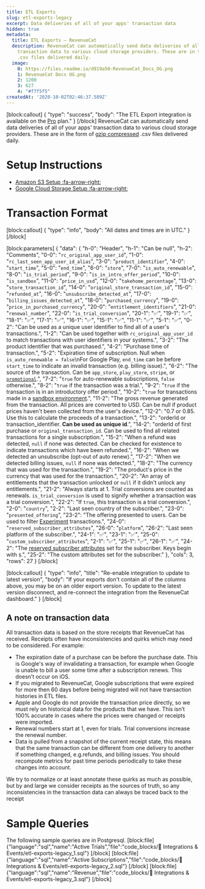 ```yaml
---
title: ETL Exports
slug: etl-exports-legacy
excerpt: Data deliveries of all of your apps' transaction data
hidden: true
metadata:
  title: ETL Exports – RevenueCat
  description: RevenueCat can automatically send data deliveries of all of your apps'
    transaction data to various cloud storage providers. These are in the form of
    .csv files delivered daily.
  image:
    0: https://files.readme.io/d919a50-RevenueCat_Docs_OG.png
    1: RevenueCat Docs OG.png
    2: 1200
    3: 627
    4: "#f7f5f5"
createdAt: '2020-10-02T02:46:37.589Z'
---
```

[block:callout]
{
  "type": "success",
  "body": "The ETL Export integration is available on the [Pro](https://www.revenuecat.com/pricing) plan."
}
[/block]
RevenueCat can automatically send data deliveries of all of your apps' transaction data to various cloud storage providers. These are in the form of [gzip compressed](https://en.wikipedia.org/wiki/Gzip) .csv files delivered daily.

# Setup Instructions

* [Amazon S3 Setup :fa-arrow-right:](doc:etl-s3)
* [Google Cloud Storage Setup :fa-arrow-right:](doc:etl-gcp)

# Transaction Format
[block:callout]
{
  "type": "info",
  "body": "All dates and times are in UTC."
}
[/block]

[block:parameters]
{
  "data": {
    "h-0": "Header",
    "h-1": "Can be null",
    "h-2": "Comments",
    "0-0": "`rc_original_app_user_id`",
    "1-0": "`rc_last_seen_app_user_id_alias`",
    "3-0": "`product_identifier`",
    "4-0": "`start_time`",
    "5-0": "`end_time`",
    "6-0": "`store`",
    "7-0": "`is_auto_renewable`",
    "8-0": "`is_trial_period`",
    "9-0": "`is_in_intro_offer_period`",
    "10-0": "`is_sandbox`",
    "11-0": "`price_in_usd`",
    "12-0": "`takehome_percentage`",
    "13-0": "`store_transaction_id`",
    "14-0": "`original_store_transaction_id`",
    "15-0": "`refunded_at`",
    "16-0": "`unsubscribe_detected_at`",
    "17-0": "`billing_issues_detected_at`",
    "18-0": "`purchased_currency`",
    "19-0": "`price_in_purchased_currency`",
    "20-0": "`entitlement_identifiers`",
    "21-0": "`renewal_number`",
    "22-0": "`is_trial_conversion`",
    "20-1": "✅",
    "19-1": "✅",
    "18-1": "✅",
    "17-1": "✅",
    "16-1": "✅",
    "15-1": "✅",
    "11-1": "✅",
    "5-1": "✅",
    "0-2": "Can be used as a unique user identifier to find all of a user's transactions.",
    "1-2": "Can be used together with `rc_original_app_user_id` to match transactions with user identifiers in your systems.",
    "3-2": "The product identifier that was purchased.",
    "4-2": "Purchase time of transaction.",
    "5-2": "Expiration time of subscription. Null when `is_auto_renewable = false`\nFor Google Play, `end_time` can be before `start_time` to indicate an invalid transaction (e.g. billing issue).",
    "6-2": "The source of the transaction. Can be `app_store`, `play_store`, `stripe`, or [`promotional`](doc:promotionals).",
    "7-2": "`true` for auto-renewable subscriptions, `false` otherwise.",
    "8-2": "`true` if the transaction was a trial.",
    "9-2": "`true` if the transaction is in an introductory offer period.",
    "10-2": "`true` for transactions made in a [sandbox environment](doc:sandbox).",
    "11-2": "The gross revenue generated from the transaction. All prices are converted to USD. Can be null if product prices haven't been collected from the user's device.",
    "12-2": "0.7 or 0.85. Use this to calculate the proceeds of a transaction.",
    "13-2": "orderId or transaction_identifier. **​Can be used as unique id**.",
    "14-2": "orderId of first purchase or `original_transaction_id`. Can be used to find all related transactions for a single subscription.",
    "15-2": "When a refund was detected, `null` if none was detected. Can be checked for existence to indicate transactions which have been refunded.",
    "16-2": "When we detected an unsubscribe (opt-out of auto renew).",
    "17-2": "When we detected billing issues, `null` if none was detected.",
    "18-2": "The currency that was used for the transaction.",
    "19-2": "The product's price in the currency that was used for the transaction.",
    "20-2": "An array of entitlements that the transaction unlocked or `null` if it didn't unlock any entitlements.",
    "21-2": "Always starts at 1. Trial conversions are counted as renewals. `is_trial_conversion` is used to signify whether a transaction was a trial conversion.",
    "22-2": "If `true`, this transaction is a trial conversion.",
    "2-0": "`country`",
    "2-2": "Last seen country of the subscriber.",
    "23-0": "`presented_offering`",
    "23-2": "The offering presented to users. Can be used to filter [Experiment](doc:experiments-overview) transactions.",
    "24-0": "`reserved_subscriber_attributes`",
    "26-0": "`platform`",
    "26-2": "Last seen platform of the subscriber.",
    "24-1": "✅",
    "23-1": "✅",
    "25-0": "`custom_subscriber_attributes`",
    "2-1": "✅",
    "25-1": "✅",
    "26-1": "✅",
    "24-2": "The [reserved subscriber attributes](doc:subscriber-attributes#reserved-attributes) set for the subscriber. Keys begin with `$`.",
    "25-2": "The custom attributes set for the subscriber."
  },
  "cols": 3,
  "rows": 27
}
[/block]

[block:callout]
{
  "type": "info",
  "title": "Re-enable integration to update to latest version",
  "body": "If your exports don't contain all of the columns above, you may be on an older export version. To update to the latest version disconnect, and re-connect the integration from the RevenueCat dashboard."
}
[/block]
## A note on transaction data
All transaction data is based on the store receipts that RevenueCat has received. Receipts often have inconsistencies and quirks which may need to be considered. For example:
- The expiration date of a purchase can be before the purchase date. This is Google's way of invalidating a transaction, for example when Google is unable to bill a user some time after a subscription renews. This doesn’t occur on iOS.
- If you migrated to RevenueCat, Google subscriptions that were expired for more then 60 days before being migrated will not have transaction histories in ETL files.
- Apple and Google do not provide the transaction price directly, so we must rely on historical data for the products that we have. This isn’t 100% accurate in cases where the prices were changed or receipts were imported.
- Renewal numbers start at 1, even for trials. Trial conversions increase the renewal number.
- Data is pulled from a snapshot of the current receipt state, this means that the same transaction can be different from one delivery to another if something changed, e.g.refunds, and billing issues. You should recompute metrics for past time periods periodically to take these changes into account.

We try to normalize or at least annotate these quirks as much as possible, but by and large we consider receipts as the sources of truth, so any inconsistencies in the transaction data can always be traced back to the receipt

# Sample Queries

The following sample queries are in Postgresql.
[block:file]
{"language":"sql","name":"Active Trials","file":"code_blocks/🔌 Integrations & Events/etl-exports-legacy_1.sql"}
[/block]
[block:file]
{"language":"sql","name":"Active Subscriptions","file":"code_blocks/🔌 Integrations & Events/etl-exports-legacy_2.sql"}
[/block]
[block:file]
{"language":"sql","name":"Revenue","file":"code_blocks/🔌 Integrations & Events/etl-exports-legacy_3.sql"}
[/block]
